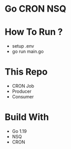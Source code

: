 # Go CRON NSQ

# How To Run ?
- setup .env
- go run main.go

# This Repo 
- CRON Job
- Producer 
- Consumer

# Build With
- Go 1.19
- NSQ
- CRON 
